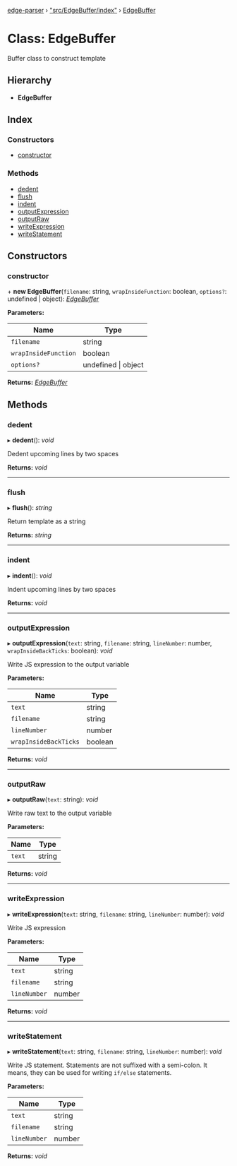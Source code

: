 [edge-parser](../README.md) › ["src/EdgeBuffer/index"](../modules/_src_edgebuffer_index_.md) › [EdgeBuffer](_src_edgebuffer_index_.edgebuffer.md)

# Class: EdgeBuffer

Buffer class to construct template

## Hierarchy

* **EdgeBuffer**

## Index

### Constructors

* [constructor](_src_edgebuffer_index_.edgebuffer.md#constructor)

### Methods

* [dedent](_src_edgebuffer_index_.edgebuffer.md#dedent)
* [flush](_src_edgebuffer_index_.edgebuffer.md#flush)
* [indent](_src_edgebuffer_index_.edgebuffer.md#indent)
* [outputExpression](_src_edgebuffer_index_.edgebuffer.md#outputexpression)
* [outputRaw](_src_edgebuffer_index_.edgebuffer.md#outputraw)
* [writeExpression](_src_edgebuffer_index_.edgebuffer.md#writeexpression)
* [writeStatement](_src_edgebuffer_index_.edgebuffer.md#writestatement)

## Constructors

###  constructor

\+ **new EdgeBuffer**(`filename`: string, `wrapInsideFunction`: boolean, `options?`: undefined | object): *[EdgeBuffer](_src_edgebuffer_index_.edgebuffer.md)*

**Parameters:**

Name | Type |
------ | ------ |
`filename` | string |
`wrapInsideFunction` | boolean |
`options?` | undefined &#124; object |

**Returns:** *[EdgeBuffer](_src_edgebuffer_index_.edgebuffer.md)*

## Methods

###  dedent

▸ **dedent**(): *void*

Dedent upcoming lines by two spaces

**Returns:** *void*

___

###  flush

▸ **flush**(): *string*

Return template as a string

**Returns:** *string*

___

###  indent

▸ **indent**(): *void*

Indent upcoming lines by two spaces

**Returns:** *void*

___

###  outputExpression

▸ **outputExpression**(`text`: string, `filename`: string, `lineNumber`: number, `wrapInsideBackTicks`: boolean): *void*

Write JS expression to the output variable

**Parameters:**

Name | Type |
------ | ------ |
`text` | string |
`filename` | string |
`lineNumber` | number |
`wrapInsideBackTicks` | boolean |

**Returns:** *void*

___

###  outputRaw

▸ **outputRaw**(`text`: string): *void*

Write raw text to the output variable

**Parameters:**

Name | Type |
------ | ------ |
`text` | string |

**Returns:** *void*

___

###  writeExpression

▸ **writeExpression**(`text`: string, `filename`: string, `lineNumber`: number): *void*

Write JS expression

**Parameters:**

Name | Type |
------ | ------ |
`text` | string |
`filename` | string |
`lineNumber` | number |

**Returns:** *void*

___

###  writeStatement

▸ **writeStatement**(`text`: string, `filename`: string, `lineNumber`: number): *void*

Write JS statement. Statements are not suffixed with a semi-colon. It
means, they can be used for writing `if/else` statements.

**Parameters:**

Name | Type |
------ | ------ |
`text` | string |
`filename` | string |
`lineNumber` | number |

**Returns:** *void*
